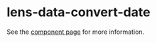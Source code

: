 # lens-data-convert-date

See the [component page](http://nishacodes.github.io/lens-data-convert-date) for more information.
